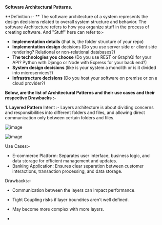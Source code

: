 **Software Architectural Patterns.**

**Definition :- ** The software architecture of a system represents the design decisions related to overall system structure and behavior.
The software Architecture refers to how you organize stuff in the process of creating software. And "Stuff" here can refer to:-

- **Implementation details** (that is, the folder structure of your repo)
- **Implementation design** decisions (Do you use server side or client side rendering? Relational or non-relational databases?)
- **The technologies you choose** (Do you use REST or GraphQl for your API? Python with Django or Node with Express for your        back end?)
- **System design decisions** (like is your system a monolith or is it divided into microservices?)
- **Infrastructure decisions** (Do you host your software on premise or on a cloud provider?)

**Below, are the list of Architectural Patterns and their use cases and their respective Drawbacks :-**

**1. Layered Pattern**
Intent :- Layers architecture is about dividing concerns and responsibilities into different folders and files, and allowing direct communication only between certain folders and files.

![image](https://github.com/ankitsoni05/RepositoryPatternPOC/assets/17673742/e58e50ea-5af9-4add-a71f-4da877853143)

![image](https://github.com/ankitsoni05/RepositoryPatternPOC/assets/17673742/1feffdb6-1832-4205-84e7-37e881cc861b)

Use Cases:- 

- E-commerce Platform: Separates user interface, business logic, and data storage for efficient management and updates.
- Banking Application: Ensures clear separation between customer interactions, transaction processing, and data storage.

Drawbacks:- 

- Communication between the layers can impact performance.
- Tight Coupling risks if layer boundries aren't well defined.
- May become more complex with more layers.

- 
